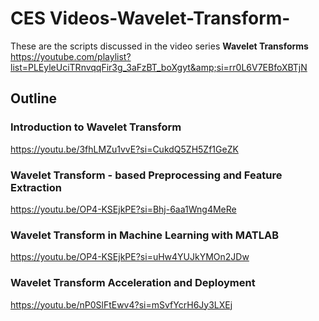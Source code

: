 # CES Videos-Wavelet-Transform-
These are the scripts discussed in the video series **Wavelet Transforms** https://youtube.com/playlist?list=PLEyleUciTRnvqqFir3g_3aFzBT_boXgyt&amp;si=rr0L6V7EBfoXBTjN
## Outline
### Introduction to Wavelet Transform 
https://youtu.be/3fhLMZu1vvE?si=CukdQ5ZH5Zf1GeZK

### Wavelet Transform  - based Preprocessing and Feature Extraction
https://youtu.be/OP4-KSEjkPE?si=Bhj-6aa1Wng4MeRe

### Wavelet Transform in Machine Learning with MATLAB
https://youtu.be/OP4-KSEjkPE?si=uHw4YUJkYMOn2JDw

### Wavelet Transform Acceleration and Deployment
https://youtu.be/nP0SlFtEwv4?si=mSvfYcrH6Jy3LXEj
